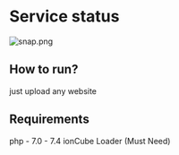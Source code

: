 # Service status

<img src="/ismailh/Server-Info-php/blob/main/snap.png?raw=true" alt="snap.png" style="">

## How to run?
just upload any website 

## Requirements
php - 7.0 - 7.4
ionCube Loader (Must Need)
